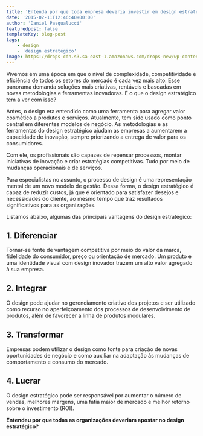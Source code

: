 ```yaml
---
title: 'Entenda por que toda empresa deveria investir em design estratégico'
date: '2015-02-11T12:46:40+00:00'
author: 'Daniel Pasqualucci'
featuredpost: false
templateKey: blog-post
tags:
    - design
    - 'design estratégico'
image: https://drops-cdn.s3.sa-east-1.amazonaws.com/drops-new/wp-content/uploads/2015/02/11124640/financialreform-150x150.jpg
---
```

Vivemos em uma época em que o nível de complexidade, competitividade e eficiência de todos os setores do mercado é cada vez mais alto. Esse panorama demanda soluções mais criativas, rentáveis e baseadas em novas metodologias e ferramentas inovadoras. E o que o design estratégico tem a ver com isso?

Antes, o design era entendido como uma ferramenta para agregar valor cosmético a produtos e serviços. Atualmente, tem sido usado como ponto central em diferentes modelos de negócio. As metodologias e as ferramentas do design estratégico ajudam as empresas a aumentarem a capacidade de inovação, sempre priorizando a entrega de valor para os consumidores.

Com ele, os profissionais são capazes de repensar processos, montar iniciativas de inovação e criar estratégias competitivas. Tudo por meio de mudanças operacionais e de serviços.

Para especialistas no assunto, o processo de design é uma representação mental de um novo modelo de gestão. Dessa forma, o design estratégico é capaz de reduzir custos, já que é orientado para satisfazer desejos e necessidades do cliente, ao mesmo tempo que traz resultados significativos para as organizações.

Listamos abaixo, algumas das principais vantagens do design estratégico:

**1. Diferenciar**
------------------

Tornar-se fonte de vantagem competitiva por meio do valor da marca, fidelidade do consumidor, preço ou orientação de mercado. Um produto e uma identidade visual com design inovador trazem um alto valor agregado à sua empresa.

**2. Integrar**
---------------

O design pode ajudar no gerenciamento criativo dos projetos e ser utilizado como recurso no aperfeiçoamento dos processos de desenvolvimento de produtos, além de favorecer a linha de produtos modulares.

**3. Transformar**
------------------

Empresas podem utilizar o design como fonte para criação de novas oportunidades de negócio e como auxiliar na adaptação às mudanças de comportamento e consumo do mercado.

**4. Lucrar**
-------------

O design estratégico pode ser responsável por aumentar o número de vendas, melhores margens, uma fatia maior de mercado e melhor retorno sobre o investimento (ROI).

**Entendeu por que todas as organizações deveriam apostar no design estratégico?**